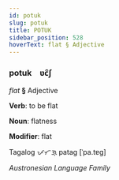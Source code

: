 ```yaml
---
id: potuk
slug: potuk
title: POTUK
sidebar_position: 528
hoverText: flat § Adjective
---
```


### potuk&emsp;<span kind="abugida">ʋc̑ʃ</span>

*flat* **§** Adjective

**Verb**: to be flat

**Noun**: flatness

**Modifier**: flat

Tagalog ᜉᜆᜄ᜔ patag [ˈpa.tɐɡ]

*Austronesian Language Family*